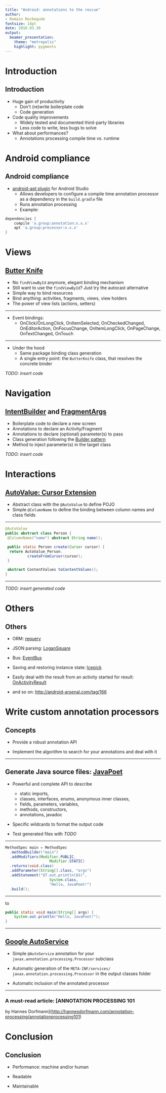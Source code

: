 ```yaml
---
title: "Android: annotations to the rescue"
author:
- Romain Rochegude
fontsize: 14pt
date: 2016.03.30
output: 
  beamer_presentation:
    theme: "metropolis"
    highlight: pygments
---
```


# Introduction

## Introduction

* Huge gain of productivity
    * Don't (re)write boilerplate code
    * Code generation
* Code quality improvements
    * Widely tested and documented third-party libraries
    * Less code to write, less bugs to solve
* What about performances?
    * Annotations processing compile time vs. runtime

# Android compliance

## Android compliance

* [android-apt plugin](https://bitbucket.org/hvisser/android-apt) for Android Studio
    * Allows developers to configure a compile time annotation processor as a dependency in the `build.gradle` file
    * Runs annotation processing
    * Example:

```groovy
dependencies {
    compile 'a.group:annotation:x.x.x'
    apt 'a.group:processor:x.x.x'
}
```

# Views

## [Butter Knife](http://jakewharton.github.io/butterknife/)

* No `findViewById` anymore, elegant binding mechanism
* Still want to use the `findViewById`? Just try the autocast alternative
* Simple way to bind resources
* Bind anything: activities, fragments, views, view holders
* The power of view lists (actions, setters)

---

* Event bindings:
    * OnClick/OnLongClick, OnItemSelected, OnCheckedChanged, OnEditorAction, OnFocusChange, OnItemLongClick, OnPageChange, OnTextChanged, OnTouch

---

* Under the hood
    * Same package binding class generation
    * A single entry point: the `ButterKnife` class, that resolves the concrete binder

*TODO: insert code*

# Navigation

## [IntentBuilder](https://github.com/emilsjolander/IntentBuilder) and [FragmentArgs](https://github.com/sockeqwe/fragmentargs)

* Boilerplate code to declare a new screen
* Annotations to declare an Activity/Fragment
* Annotations to declare (optional) parameter(s) to pass
* Class generation following the [Builder pattern](http://www.oodesign.com/builder-pattern.html)
* Method to inject parameter(s) in the target class

*TODO: insert code*

# Interactions

## [AutoValue: Cursor Extension](https://github.com/gabrielittner/auto-value-cursor)

* Abstract class with the `@AutoValue` to define POJO
* Simple `@ColumnName` to define the binding between column names and class fields

---

```java
@AutoValue
public abstract class Person {
 @ColumnName("name") abstract String name();

 public static Person create(Cursor cursor) {
  return AutoValue_Person.
          createFromCursor(cursor);
 }

 abstract ContentValues toContentValues();
}
```

---

*TODO: insert generated code*

# Others

## Others

* ORM: [requery](https://github.com/requery/requery)

* JSON parsing: [LoganSquare](https://github.com/bluelinelabs/LoganSquare)

* Bus: [EventBus](https://github.com/greenrobot/EventBus)

* Saving and restoring instance state: [Icepick](https://github.com/frankiesardo/icepick)

* Easily deal with the result from an activity started for result: [OnActivityResult](https://github.com/vanniktech/OnActivityResult)

* and so on: <http://android-arsenal.com/tag/166>

# Write custom annotation processors

## Concepts

* Provide a robust annotation API

* Implement the algorithm to search for your annotations and deal with it

---

## Generate Java source files: [JavaPoet](https://github.com/square/javapoet)

* Powerful and complete API to describe 
    * static imports,
    * classes, interfaces, enums, anonymous inner classes,
    * fields, parameters, variables,
    * methods, constructors,
    * annotations, javadoc

* Specific wildcards to format the output code 

* Test generated files with *TODO*

---

```java
MethodSpec main = MethodSpec
  .methodBuilder("main")
  .addModifiers(Modifier.PUBLIC, 
                    Modifier.STATIC)
  .returns(void.class)
  .addParameter(String[].class, "args")
  .addStatement("$T.out.println($S)", 
                    System.class, 
                    "Hello, JavaPoet!")
  .build();
```

---

to

```java
public static void main(String[] args) {
    System.out.println("Hello, JavaPoet!");
}
```

---

## [Google AutoService](https://github.com/google/auto/tree/master/service)

* Simple `@AutoService` annotation for your `javax.annotation.processing.Processor` subclass

* Automatic generation of the `META-INF/services/` `javax.annotation.processing.Processor` in the output classes folder

* Automatic inclusion of the annotated processor

---

### A must-read article: [ANNOTATION PROCESSING 101
by Hannes Dorfmann](http://hannesdorfmann.com/annotation-processing/annotationprocessing101)

# Conclusion

## Conclusion

* Performance: machine and/or human

* Readable

* Maintainable

